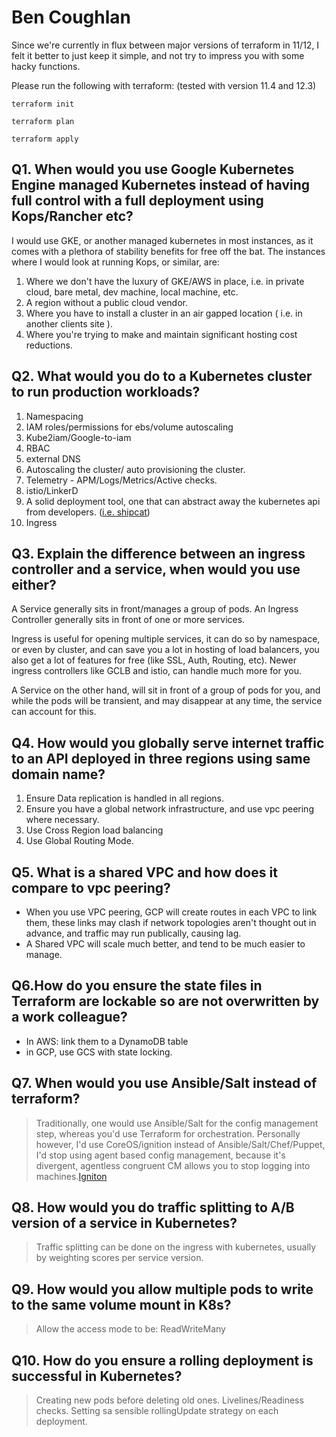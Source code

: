 # Ben Coughlan 

Since we're currently in flux between major versions of terraform in 11/12, I felt it better to just keep it simple, and not try to impress you with some hacky functions. 

Please run the following with terraform: (tested with version 11.4 and 12.3)
```
terraform init

terraform plan

terraform apply

```

## Q1.  When would you use Google Kubernetes Engine managed Kubernetes instead of having full control with a full deployment using Kops/Rancher etc?

I would use GKE, or another managed kubernetes in most instances, as
it comes with a plethora of stability benefits for free off the bat. 
 The instances where I would look at running Kops, or similar, are:  

 1. Where we don't have the luxury of GKE/AWS in place, i.e. in private cloud, bare metal, dev machine, local machine, etc.  
 2. A region without a public cloud vendor. 
 3. Where you have to install a cluster in an air gapped location ( i.e. in another clients site ). 
 4. Where you're trying to make and maintain significant hosting cost reductions.

## Q2.  What would you do to a Kubernetes cluster to run production workloads?

 1. Namespacing 
 2. IAM roles/permissions for ebs/volume autoscaling 
 3. Kube2iam/Google-to-iam 
 4. RBAC 
 5. external DNS 
 6. Autoscaling the cluster/ auto provisioning the cluster. 
 7.  Telemetry - APM/Logs/Metrics/Active checks.  
 8. istio/LinkerD 
 9. A solid deployment tool, one that can abstract away the kubernetes api from developers. ([i.e. shipcat](https://github.com/Babylonpartners/shipcat))
 10. Ingress 



## Q3.   Explain the difference between an ingress controller and a service, when would you use either?

 A Service generally sits in front/manages a group of pods.  An Ingress
 Controller generally sits in front of one or more services. 
 
 Ingress is useful for opening multiple services, it can do so by
 namespace, or even by cluster, and can save you a lot in hosting of
 load balancers, you also get a lot of features for free (like SSL,
 Auth, Routing, etc). Newer ingress controllers like GCLB and istio,
 can handle much more for you. 
 
 A Service on the other hand, will sit in front of a group of pods for
you, and while the pods will be transient, and may disappear at any
 time, the service can account for this.

## Q4.    How would you globally serve internet traffic to an API deployed in three regions using same domain name?

 1. Ensure Data replication is handled in all regions. 
 2. Ensure you have a global network infrastructure, and use vpc peering where necessary.  
 3. Use Cross Region load balancing  
 4. Use Global Routing Mode.

## Q5. What is a shared VPC and how does it compare to vpc peering?

 - When you use VPC peering, GCP will create routes in each VPC to link them, these links may clash if network topologies aren't thought out in advance, and traffic may run publically, causing lag. 
 - A Shared VPC will scale much better, and tend to be much easier to manage.


## Q6.How do you ensure the state files in Terraform are lockable so are not overwritten by a work colleague?

 - In AWS: link them to a DynamoDB table
 - in GCP, use GCS with state locking.

## Q7.  When would you use Ansible/Salt instead of terraform?

> Traditionally, one would use Ansible/Salt for the config management
> step, whereas you'd use Terraform for orchestration. Personally
> however, I'd use CoreOS/ignition instead of Ansible/Salt/Chef/Puppet,
> I'd stop using agent based config management, because it's divergent,
> agentless congruent CM allows you to stop logging into
> machines.[Igniton](https://coreos.com/ignition/docs/latest/)


## Q8. How would you do traffic splitting to A/B version of a service in Kubernetes?

> Traffic splitting can be done on the ingress with kubernetes, usually
> by weighting scores per service  version.


## Q9.  How would you allow multiple pods to write to the same volume mount in K8s?

> Allow the access mode to be: ReadWriteMany

## Q10. How do you ensure a rolling deployment is successful in Kubernetes?

> Creating new pods before deleting old ones.  Livelines/Readiness
> checks.  Setting sa sensible rollingUpdate strategy on each
> deployment.

